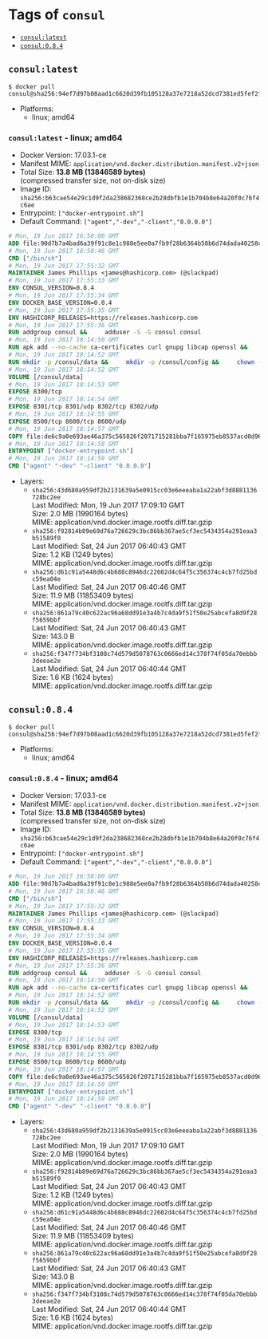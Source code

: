<!-- THIS FILE IS GENERATED VIA './update-remote.sh' -->

# Tags of `consul`

-	[`consul:latest`](#consullatest)
-	[`consul:0.8.4`](#consul084)

## `consul:latest`

```console
$ docker pull consul@sha256:94ef7d97b08aad1c6620d39fb105128a37e7218a52dcd7381ed5fef2fb3207da
```

-	Platforms:
	-	linux; amd64

### `consul:latest` - linux; amd64

-	Docker Version: 17.03.1-ce
-	Manifest MIME: `application/vnd.docker.distribution.manifest.v2+json`
-	Total Size: **13.8 MB (13846589 bytes)**  
	(compressed transfer size, not on-disk size)
-	Image ID: `sha256:b63cae54e29c1d9f2da238682368ce2b28dbfb1e1b704b8e64a20f0c76f4c6ae`
-	Entrypoint: `["docker-entrypoint.sh"]`
-	Default Command: `["agent","-dev","-client","0.0.0.0"]`

```dockerfile
# Mon, 19 Jun 2017 16:58:00 GMT
ADD file:90d7b7a4bad6a39f91c8e1c988e5ee0a7fb9f28b6364b50b6d74dada40258cca in / 
# Mon, 19 Jun 2017 16:58:46 GMT
CMD ["/bin/sh"]
# Mon, 19 Jun 2017 17:55:32 GMT
MAINTAINER James Phillips <james@hashicorp.com> (@slackpad)
# Mon, 19 Jun 2017 17:55:33 GMT
ENV CONSUL_VERSION=0.8.4
# Mon, 19 Jun 2017 17:55:34 GMT
ENV DOCKER_BASE_VERSION=0.0.4
# Mon, 19 Jun 2017 17:55:35 GMT
ENV HASHICORP_RELEASES=https://releases.hashicorp.com
# Mon, 19 Jun 2017 17:55:36 GMT
RUN addgroup consul &&     adduser -S -G consul consul
# Mon, 19 Jun 2017 18:14:50 GMT
RUN apk add --no-cache ca-certificates curl gnupg libcap openssl &&     gpg --keyserver pgp.mit.edu --recv-keys 91A6E7F85D05C65630BEF18951852D87348FFC4C &&     mkdir -p /tmp/build &&     cd /tmp/build &&     wget ${HASHICORP_RELEASES}/docker-base/${DOCKER_BASE_VERSION}/docker-base_${DOCKER_BASE_VERSION}_linux_amd64.zip &&     wget ${HASHICORP_RELEASES}/docker-base/${DOCKER_BASE_VERSION}/docker-base_${DOCKER_BASE_VERSION}_SHA256SUMS &&     wget ${HASHICORP_RELEASES}/docker-base/${DOCKER_BASE_VERSION}/docker-base_${DOCKER_BASE_VERSION}_SHA256SUMS.sig &&     gpg --batch --verify docker-base_${DOCKER_BASE_VERSION}_SHA256SUMS.sig docker-base_${DOCKER_BASE_VERSION}_SHA256SUMS &&     grep ${DOCKER_BASE_VERSION}_linux_amd64.zip docker-base_${DOCKER_BASE_VERSION}_SHA256SUMS | sha256sum -c &&     unzip docker-base_${DOCKER_BASE_VERSION}_linux_amd64.zip &&     cp bin/gosu bin/dumb-init /bin &&     wget ${HASHICORP_RELEASES}/consul/${CONSUL_VERSION}/consul_${CONSUL_VERSION}_linux_amd64.zip &&     wget ${HASHICORP_RELEASES}/consul/${CONSUL_VERSION}/consul_${CONSUL_VERSION}_SHA256SUMS &&     wget ${HASHICORP_RELEASES}/consul/${CONSUL_VERSION}/consul_${CONSUL_VERSION}_SHA256SUMS.sig &&     gpg --batch --verify consul_${CONSUL_VERSION}_SHA256SUMS.sig consul_${CONSUL_VERSION}_SHA256SUMS &&     grep consul_${CONSUL_VERSION}_linux_amd64.zip consul_${CONSUL_VERSION}_SHA256SUMS | sha256sum -c &&     unzip -d /bin consul_${CONSUL_VERSION}_linux_amd64.zip &&     cd /tmp &&     rm -rf /tmp/build &&     apk del gnupg openssl &&     rm -rf /root/.gnupg
# Mon, 19 Jun 2017 18:14:52 GMT
RUN mkdir -p /consul/data &&     mkdir -p /consul/config &&     chown -R consul:consul /consul
# Mon, 19 Jun 2017 18:14:52 GMT
VOLUME [/consul/data]
# Mon, 19 Jun 2017 18:14:53 GMT
EXPOSE 8300/tcp
# Mon, 19 Jun 2017 18:14:54 GMT
EXPOSE 8301/tcp 8301/udp 8302/tcp 8302/udp
# Mon, 19 Jun 2017 18:14:55 GMT
EXPOSE 8500/tcp 8600/tcp 8600/udp
# Mon, 19 Jun 2017 18:14:57 GMT
COPY file:de6c9a0e693ae46a375c565826f2071715281bba7f165975eb8537acd0d96ff4 in /usr/local/bin/docker-entrypoint.sh 
# Mon, 19 Jun 2017 18:14:58 GMT
ENTRYPOINT ["docker-entrypoint.sh"]
# Mon, 19 Jun 2017 18:14:59 GMT
CMD ["agent" "-dev" "-client" "0.0.0.0"]
```

-	Layers:
	-	`sha256:43d680a959df2b2131639a5e0915cc03e6eeeaba1a22abf3d8881136728bc2ee`  
		Last Modified: Mon, 19 Jun 2017 17:09:10 GMT  
		Size: 2.0 MB (1990164 bytes)  
		MIME: application/vnd.docker.image.rootfs.diff.tar.gzip
	-	`sha256:f92814b89e69d76a726629c3bc86bb367ae5cf3ec5434354a291eaa3b51589f0`  
		Last Modified: Sat, 24 Jun 2017 06:40:43 GMT  
		Size: 1.2 KB (1249 bytes)  
		MIME: application/vnd.docker.image.rootfs.diff.tar.gzip
	-	`sha256:d61c91a5448d6c4b688c8946dc22602d4c64f5c356374c4cb7fd25bdc59ea04e`  
		Last Modified: Sat, 24 Jun 2017 06:40:46 GMT  
		Size: 11.9 MB (11853409 bytes)  
		MIME: application/vnd.docker.image.rootfs.diff.tar.gzip
	-	`sha256:861a79c40c622ac96a68dd91e3a4b7c4da9f51f50e25abcefa8d9f28f5659bbf`  
		Last Modified: Sat, 24 Jun 2017 06:40:43 GMT  
		Size: 143.0 B  
		MIME: application/vnd.docker.image.rootfs.diff.tar.gzip
	-	`sha256:f347f734bf3108c74d579d5078763c0666ed14c378f74f05da70ebbb3deeae2e`  
		Last Modified: Sat, 24 Jun 2017 06:40:44 GMT  
		Size: 1.6 KB (1624 bytes)  
		MIME: application/vnd.docker.image.rootfs.diff.tar.gzip

## `consul:0.8.4`

```console
$ docker pull consul@sha256:94ef7d97b08aad1c6620d39fb105128a37e7218a52dcd7381ed5fef2fb3207da
```

-	Platforms:
	-	linux; amd64

### `consul:0.8.4` - linux; amd64

-	Docker Version: 17.03.1-ce
-	Manifest MIME: `application/vnd.docker.distribution.manifest.v2+json`
-	Total Size: **13.8 MB (13846589 bytes)**  
	(compressed transfer size, not on-disk size)
-	Image ID: `sha256:b63cae54e29c1d9f2da238682368ce2b28dbfb1e1b704b8e64a20f0c76f4c6ae`
-	Entrypoint: `["docker-entrypoint.sh"]`
-	Default Command: `["agent","-dev","-client","0.0.0.0"]`

```dockerfile
# Mon, 19 Jun 2017 16:58:00 GMT
ADD file:90d7b7a4bad6a39f91c8e1c988e5ee0a7fb9f28b6364b50b6d74dada40258cca in / 
# Mon, 19 Jun 2017 16:58:46 GMT
CMD ["/bin/sh"]
# Mon, 19 Jun 2017 17:55:32 GMT
MAINTAINER James Phillips <james@hashicorp.com> (@slackpad)
# Mon, 19 Jun 2017 17:55:33 GMT
ENV CONSUL_VERSION=0.8.4
# Mon, 19 Jun 2017 17:55:34 GMT
ENV DOCKER_BASE_VERSION=0.0.4
# Mon, 19 Jun 2017 17:55:35 GMT
ENV HASHICORP_RELEASES=https://releases.hashicorp.com
# Mon, 19 Jun 2017 17:55:36 GMT
RUN addgroup consul &&     adduser -S -G consul consul
# Mon, 19 Jun 2017 18:14:50 GMT
RUN apk add --no-cache ca-certificates curl gnupg libcap openssl &&     gpg --keyserver pgp.mit.edu --recv-keys 91A6E7F85D05C65630BEF18951852D87348FFC4C &&     mkdir -p /tmp/build &&     cd /tmp/build &&     wget ${HASHICORP_RELEASES}/docker-base/${DOCKER_BASE_VERSION}/docker-base_${DOCKER_BASE_VERSION}_linux_amd64.zip &&     wget ${HASHICORP_RELEASES}/docker-base/${DOCKER_BASE_VERSION}/docker-base_${DOCKER_BASE_VERSION}_SHA256SUMS &&     wget ${HASHICORP_RELEASES}/docker-base/${DOCKER_BASE_VERSION}/docker-base_${DOCKER_BASE_VERSION}_SHA256SUMS.sig &&     gpg --batch --verify docker-base_${DOCKER_BASE_VERSION}_SHA256SUMS.sig docker-base_${DOCKER_BASE_VERSION}_SHA256SUMS &&     grep ${DOCKER_BASE_VERSION}_linux_amd64.zip docker-base_${DOCKER_BASE_VERSION}_SHA256SUMS | sha256sum -c &&     unzip docker-base_${DOCKER_BASE_VERSION}_linux_amd64.zip &&     cp bin/gosu bin/dumb-init /bin &&     wget ${HASHICORP_RELEASES}/consul/${CONSUL_VERSION}/consul_${CONSUL_VERSION}_linux_amd64.zip &&     wget ${HASHICORP_RELEASES}/consul/${CONSUL_VERSION}/consul_${CONSUL_VERSION}_SHA256SUMS &&     wget ${HASHICORP_RELEASES}/consul/${CONSUL_VERSION}/consul_${CONSUL_VERSION}_SHA256SUMS.sig &&     gpg --batch --verify consul_${CONSUL_VERSION}_SHA256SUMS.sig consul_${CONSUL_VERSION}_SHA256SUMS &&     grep consul_${CONSUL_VERSION}_linux_amd64.zip consul_${CONSUL_VERSION}_SHA256SUMS | sha256sum -c &&     unzip -d /bin consul_${CONSUL_VERSION}_linux_amd64.zip &&     cd /tmp &&     rm -rf /tmp/build &&     apk del gnupg openssl &&     rm -rf /root/.gnupg
# Mon, 19 Jun 2017 18:14:52 GMT
RUN mkdir -p /consul/data &&     mkdir -p /consul/config &&     chown -R consul:consul /consul
# Mon, 19 Jun 2017 18:14:52 GMT
VOLUME [/consul/data]
# Mon, 19 Jun 2017 18:14:53 GMT
EXPOSE 8300/tcp
# Mon, 19 Jun 2017 18:14:54 GMT
EXPOSE 8301/tcp 8301/udp 8302/tcp 8302/udp
# Mon, 19 Jun 2017 18:14:55 GMT
EXPOSE 8500/tcp 8600/tcp 8600/udp
# Mon, 19 Jun 2017 18:14:57 GMT
COPY file:de6c9a0e693ae46a375c565826f2071715281bba7f165975eb8537acd0d96ff4 in /usr/local/bin/docker-entrypoint.sh 
# Mon, 19 Jun 2017 18:14:58 GMT
ENTRYPOINT ["docker-entrypoint.sh"]
# Mon, 19 Jun 2017 18:14:59 GMT
CMD ["agent" "-dev" "-client" "0.0.0.0"]
```

-	Layers:
	-	`sha256:43d680a959df2b2131639a5e0915cc03e6eeeaba1a22abf3d8881136728bc2ee`  
		Last Modified: Mon, 19 Jun 2017 17:09:10 GMT  
		Size: 2.0 MB (1990164 bytes)  
		MIME: application/vnd.docker.image.rootfs.diff.tar.gzip
	-	`sha256:f92814b89e69d76a726629c3bc86bb367ae5cf3ec5434354a291eaa3b51589f0`  
		Last Modified: Sat, 24 Jun 2017 06:40:43 GMT  
		Size: 1.2 KB (1249 bytes)  
		MIME: application/vnd.docker.image.rootfs.diff.tar.gzip
	-	`sha256:d61c91a5448d6c4b688c8946dc22602d4c64f5c356374c4cb7fd25bdc59ea04e`  
		Last Modified: Sat, 24 Jun 2017 06:40:46 GMT  
		Size: 11.9 MB (11853409 bytes)  
		MIME: application/vnd.docker.image.rootfs.diff.tar.gzip
	-	`sha256:861a79c40c622ac96a68dd91e3a4b7c4da9f51f50e25abcefa8d9f28f5659bbf`  
		Last Modified: Sat, 24 Jun 2017 06:40:43 GMT  
		Size: 143.0 B  
		MIME: application/vnd.docker.image.rootfs.diff.tar.gzip
	-	`sha256:f347f734bf3108c74d579d5078763c0666ed14c378f74f05da70ebbb3deeae2e`  
		Last Modified: Sat, 24 Jun 2017 06:40:44 GMT  
		Size: 1.6 KB (1624 bytes)  
		MIME: application/vnd.docker.image.rootfs.diff.tar.gzip
